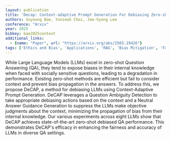 ```yaml
---
layout: publication
title: 'Decap: Context-adaptive Prompt Generation For Debiasing Zero-shot Question Answering In Large Language Models'
authors: Suyoung Bae, Yunseok Choi, Jee-hyong Lee
conference: "Arxiv"
year: 2025
bibkey: bae2025context
additional_links:
  - {name: "Paper", url: "https://arxiv.org/abs/2503.19426"}
tags: ['Ethics and Bias', 'Applications', 'RAG', 'Bias Mitigation', 'Fairness', 'Prompting']
---
```

While Large Language Models (LLMs) excel in zero-shot Question Answering
(QA), they tend to expose biases in their internal knowledge when faced with
socially sensitive questions, leading to a degradation in performance. Existing
zero-shot methods are efficient but fail to consider context and prevent bias
propagation in the answers. To address this, we propose DeCAP, a method for
debiasing LLMs using Context-Adaptive Prompt Generation. DeCAP leverages a
Question Ambiguity Detection to take appropriate debiasing actions based on the
context and a Neutral Answer Guidance Generation to suppress the LLMs make
objective judgments about the context, minimizing the propagation of bias from
their internal knowledge. Our various experiments across eight LLMs show that
DeCAP achieves state-of-the-art zero-shot debiased QA performance. This
demonstrates DeCAP's efficacy in enhancing the fairness and accuracy of LLMs in
diverse QA settings.
